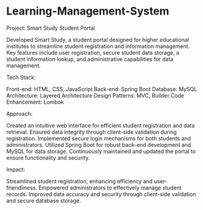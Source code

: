 # Learning-Management-System
Project: Smart Study Student Portal

Developed Smart Study, a student portal designed for higher educational institutes to streamline student registration and information management.
Key features include user registration, secure student data storage, a student information lookup, and administrative capabilities for data management.

Tech Stack:

Front-end: HTML, CSS, JavaScript
Back-end: Spring Boot
Database: MySQL
Architecture: Layered Architecture
Design Patterns: MVC, Builder
Code Enhancement: Lombok

Approach:

Created an intuitive web interface for efficient student registration and data retrieval.
Ensured data integrity through client-side validation during registration.
Implemented secure login mechanisms for both students and administrators.
Utilized Spring Boot for robust back-end development and MySQL for data storage.
Continuously maintained and updated the portal to ensure functionality and security.

Impact:

Streamlined student registration, enhancing efficiency and user-friendliness.
Empowered administrators to effectively manage student records.
Improved data accuracy and security through client-side validation and secure database storage.
